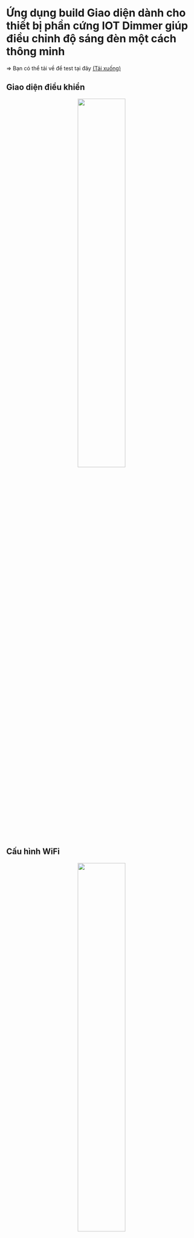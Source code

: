 # Ứng dụng build Giao diện dành cho thiết bị phần cứng IOT Dimmer giúp điều chỉnh độ sáng đèn một cách thông minh
=> Bạn có thể tải về để test tại đây [(Tải xuống)](/apk/chat-gpt.apk)
## Giao diện điều khiển
<p align="center">
  <img style="width: 50%; margin: 0 auto;" src="md/pictures/controll.jpg" />
</p>

## Cấu hình WiFi
<p align="center">
  <img style="width: 50%; margin: 0 auto;" src="md/pictures/wifi-list.jpg" />
  <img style="width: 50%; margin: 0 auto;" src="md/pictures/wifi-input.jpg" />
</p>

## Lập lịch độ sáng
<p align="center">
  <img style="width: 50%; margin: 0 auto;" src="md/pictures/crontab.jpg" />
  <img style="width: 50%; margin: 0 auto;" src="md/pictures/cronjob.jpg" />
</p>

## Cập nhận phần cứng OTA
<p align="center">
  <img style="width: 50%; margin: 0 auto;" src="md/pictures/ota.jpg" />
</p>

## Giao diện khác
<p align="center">
  <img style="width: 50%; margin: 0 auto;" src="md/pictures/menu.jpg" />
  <img style="width: 50%; margin: 0 auto;" src="md/pictures/info.jpg" />
</p>

